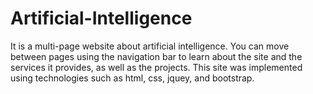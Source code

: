 # Artificial-Intelligence
It is a multi-page website about artificial intelligence. You can move between pages using the navigation bar to learn about the site and the services it provides, as well as the projects. This site was implemented using technologies such as html, css, jquey, and bootstrap.
